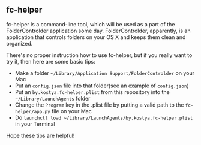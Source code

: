 ## fc-helper

fc-helper is a command-line tool, which will be used as a part of the FolderControlder application some day. FolderControlder, apparently, is an application that controls folders on your OS X and keeps them clean and organized.

There's no proper instruction how to use fc-helper, but if you really want to try it, then here are some basic tips:

* Make a folder `~/Library/Application Support/FolderControlder` on your Mac
* Put an `config.json` file into that folder(see an example of `config.json`)
* Put an `by.kostya.fc-helper.plist` from this repository into the `~/Library/LaunchAgents` folder
* Change the `Program` key in the .plist file by putting a valid path to the `fc-helper/app.py` file on your Mac
* Do `launchctl load ~/Library/LaunchAgents/by.kostya.fc-helper.plist` in your Terminal

Hope these tips are helpful!

